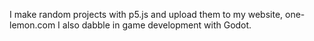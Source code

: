 I make random projects with p5.js and upload them to my website, one-lemon.com
I also dabble in game development with Godot.

